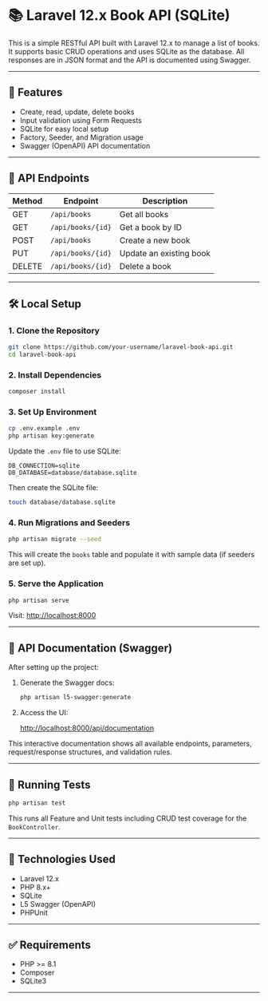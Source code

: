 # 📚 Laravel 12.x Book API (SQLite)

This is a simple RESTful API built with Laravel 12.x to manage a list of books. It supports basic CRUD operations and uses SQLite as the database. All responses are in JSON format and the API is documented using Swagger.

---

## 🚀 Features

-   Create, read, update, delete books
-   Input validation using Form Requests
-   SQLite for easy local setup
-   Factory, Seeder, and Migration usage
-   Swagger (OpenAPI) API documentation

---

## 📌 API Endpoints

| Method | Endpoint          | Description             |
| ------ | ----------------- | ----------------------- |
| GET    | `/api/books`      | Get all books           |
| GET    | `/api/books/{id}` | Get a book by ID        |
| POST   | `/api/books`      | Create a new book       |
| PUT    | `/api/books/{id}` | Update an existing book |
| DELETE | `/api/books/{id}` | Delete a book           |

---

## 🛠️ Local Setup

### 1. Clone the Repository

```bash
git clone https://github.com/your-username/laravel-book-api.git
cd laravel-book-api
```

### 2. Install Dependencies

```bash
composer install
```

### 3. Set Up Environment

```bash
cp .env.example .env
php artisan key:generate
```

Update the `.env` file to use SQLite:

```env
DB_CONNECTION=sqlite
DB_DATABASE=database/database.sqlite
```

Then create the SQLite file:

```bash
touch database/database.sqlite
```

### 4. Run Migrations and Seeders

```bash
php artisan migrate --seed
```

This will create the `books` table and populate it with sample data (if seeders are set up).

### 5. Serve the Application

```bash
php artisan serve
```

Visit: [http://localhost:8000](http://localhost:8000)

---

## 📒 API Documentation (Swagger)

After setting up the project:

1. Generate the Swagger docs:

    ```bash
    php artisan l5-swagger:generate
    ```

2. Access the UI:

    [http://localhost:8000/api/documentation](http://localhost:8000/api/documentation)

This interactive documentation shows all available endpoints, parameters, request/response structures, and validation rules.

---

## 🧪 Running Tests

```bash
php artisan test
```

This runs all Feature and Unit tests including CRUD test coverage for the `BookController`.

---

## 📂 Technologies Used

-   Laravel 12.x
-   PHP 8.x+
-   SQLite
-   L5 Swagger (OpenAPI)
-   PHPUnit

---

## ✅ Requirements

-   PHP >= 8.1
-   Composer
-   SQLite3

---
